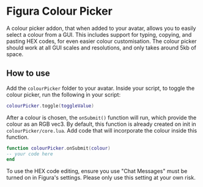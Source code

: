 # Figura Colour Picker
A colour picker addon, that when added to your avatar, allows you to easily select a colour from a GUI. This includes support for typing, copying, and pasting HEX codes, for even easier colour customisation. The colour picker should work at all GUI scales and resolutions, and only takes around 5kb of space.

## How to use
Add the `colourPicker` folder to your avatar.
Inside your script, to toggle the colour picker, run the following in your script:
```lua
colourPicker.toggle(toggleValue)
```
After a colour is chosen, the `onSubmit()` function will run, which provide the colour as an RGB vec3. By default, this function is already created on init in `colourPicker/core.lua`. Add code that will incorporate the colour inside this function. 
```lua
function colourPicker.onSubmit(colour)
-- your code here
end
```
To use the HEX code editing, ensure you use "Chat Messages" must be turned on in Figura's settings. Please only use this setting at your own risk.
